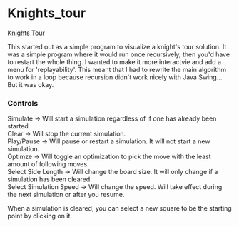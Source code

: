 # Knights_tour

[Knights Tour](https://en.wikipedia.org/wiki/Knight%27s_tour)

This started out as a simple program to visualize a knight's tour solution.  It was a simple program where it would run once recursively, then you'd have to restart the whole thing.  I wanted to make it more interactvie and add a menu for 'replayability'.  This meant that I had to rewrite the main algorithm to work in a loop because recursion didn't work nicely with Java Swing...  But it was okay.  

### Controls
Simulate -> Will start a simulation regardless of if one has already been started.  
Clear -> Will stop the current simulation.  
Play/Pause -> Will pause or restart a simulation.  It will not start a new simulation.  
Optimze -> Will toggle an optimization to pick the move with the least amount of following moves.  
Select Side Length -> Will change the board size.  It will only change if a simulation has been cleared.  
Select Simulation Speed -> Will change the speed.  Will take effect during the next simulation or after you resume.  

When a simulation is cleared, you can select a new square to be the starting point by clicking on it.
